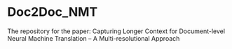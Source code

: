 # Doc2Doc_NMT
The repository for the paper: Capturing Longer Context for Document-level Neural Machine Translation – A Multi-resolutional Approach 
